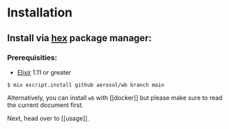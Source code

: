 # Installation

## Install via [hex](https://hex.pm/) package manager:

### Prerequisities:
  - [Elixir](https://elixir-lang.org/) 1.11 or greater


```
$ mix escript.install github aerosol/wb branch main
```

Alternatively, you can install `wb` with [[docker]] but please make sure to
read the current document first.

Next, head over to [[usage]].

